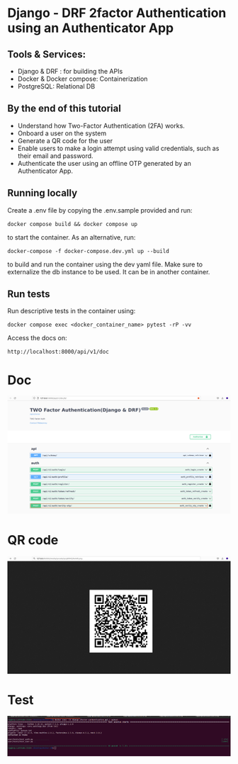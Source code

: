 # Django - DRF 2factor Authentication using an Authenticator App


## Tools & Services:
- Django & DRF : for building the APIs
- Docker & Docker compose: Containerization
- PostgreSQL: Relational DB



## By the end of this tutorial 
- Understand how Two-Factor Authentication (2FA) works.
- Onboard a user on the system
- Generate a QR code for the user
- Enable users to make a login attempt using valid credentials, such as their email and password.
- Authenticate the user using an offline OTP generated by an Authenticator App.


## Running locally

Create a .env file by copying the .env.sample provided and run:
```
docker compose build && docker compose up
```
to start the container. As an alternative, run:
```
docker-compose -f docker-compose.dev.yml up --build
```
to build and run the container using the dev yaml file.
Make sure to externalize the db instance to be used. It can be in another container.

## Run tests
Run descriptive tests in the container using:
```
docker compose exec <docker_container_name> pytest -rP -vv
```

Access the docs on:

```
http://localhost:8000/api/v1/doc
```


# Doc
![Screenshot](screenshot1.png)

# QR code
![Screenshot](screenshot2.png)

# Test
![Screenshot](screenshot3.png)